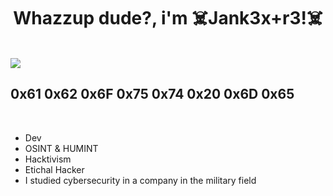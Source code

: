 
<h1 align="center"><b>Whazzup dude?, i'm ☠️Jank3x+r3!☠️ </b></h1>


<br>
	
<img align="center" src="https://media.giphy.com/media/mThWdsGUAqZkVtA3oG/giphy.gif">


<br>



##  **0x61 0x62 0x6F 0x75 0x74 0x20 0x6D 0x65**

<br>

- Dev
- OSINT & HUMINT
- Hacktivism
- Etichal Hacker
- I studied cybersecurity in a company in the military field
  


<br>







